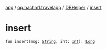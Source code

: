 [app](../../index.md) / [op.hachm1.travelapp](../index.md) / [DBHelper](index.md) / [insert](./insert.md)

# insert

`fun insert(msg: `[`String`](https://kotlinlang.org/api/latest/jvm/stdlib/kotlin/-string/index.html)`, int: `[`Int`](https://kotlinlang.org/api/latest/jvm/stdlib/kotlin/-int/index.html)`): `[`Long`](https://kotlinlang.org/api/latest/jvm/stdlib/kotlin/-long/index.html)